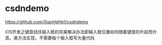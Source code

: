 # csdndemo


https://github.com/XiaoHeHe1/csdndemo

iOS开发之键盘挡住输入框的完美解决办法即输入框位置如何随着键盘的升起而升高，类方法实现，不需要每个输入框写大量代码
